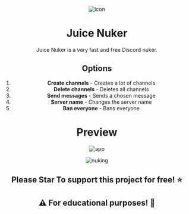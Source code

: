 <div align="center">


![icon](https://github.com/xyz1337top/JuiceNuker/assets/172919286/1a12637e-8c2a-4da3-b9c6-c2bac0b024a7)


# Juice Nuker
Juice Nuker is a very fast and free Discord nuker.

## Options
1. **Create channels** - Creates a lot of channels
2. **Delete channels** - Deletes all channels
3. **Send messages** - Sends a chosen message
4. **Server name** - Changes the server name
5. **Ban everyone** - Bans everyone

# Preview

![app](https://github.com/xyz1337top/JuiceNuker/assets/172919286/2cbe911f-73a7-4517-bbb6-cc3a4b6337f6)

![nuking](https://github.com/xyz1337top/JuiceNuker/assets/172919286/b8be9321-cbfc-459a-bb8a-906e869aae57)

## **Please Star To support this project for free! ⭐**

 ## **⚠️ For educational purposes! 📖**

</div>
